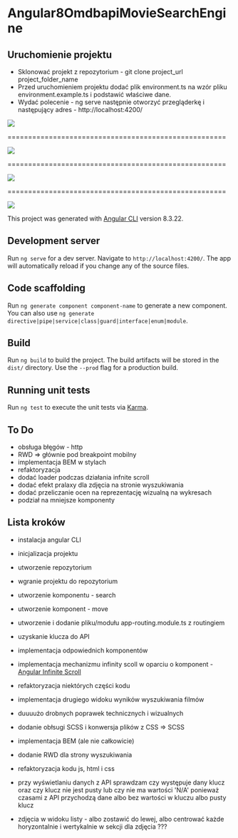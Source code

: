 # Angular8OmdbapiMovieSearchEngine


## Uruchomienie projektu

- Sklonować projekt z repozytorium - git clone project_url project_folder_name
- Przed uruchomieniem projektu dodać plik environment.ts na wzór pliku environment.example.ts i podstawić właściwe dane.
- Wydać polecenie - ng serve następnie otworzyć przegląderkę i następujący adres - http://localhost:4200/

![](https://github.com/jakubgania/angular8-omdbapi-movie-search-engine/blob/master/screenshots/screen-1.PNG)

=====================================================

![](https://github.com/jakubgania/angular8-omdbapi-movie-search-engine/blob/master/screenshots/screen-2.PNG)

=====================================================

![](https://github.com/jakubgania/angular8-omdbapi-movie-search-engine/blob/master/screenshots/screen-3.PNG)

=====================================================

![](https://github.com/jakubgania/angular8-omdbapi-movie-search-engine/blob/master/screenshots/screen-4.PNG)

This project was generated with [Angular CLI](https://github.com/angular/angular-cli) version 8.3.22.

## Development server

Run `ng serve` for a dev server. Navigate to `http://localhost:4200/`. The app will automatically reload if you change any of the source files.

## Code scaffolding

Run `ng generate component component-name` to generate a new component. You can also use `ng generate directive|pipe|service|class|guard|interface|enum|module`.

## Build

Run `ng build` to build the project. The build artifacts will be stored in the `dist/` directory. Use the `--prod` flag for a production build.

## Running unit tests

Run `ng test` to execute the unit tests via [Karma](https://karma-runner.github.io).

## To Do

- obsługa błęgów - http
- RWD => głównie pod breakpoint mobilny
- implementacja BEM w stylach
- refaktoryzacja
- dodać loader podczas działania infnite scroll
- dodać efekt pralaxy dla zdjęcia na stronie wyszukiwania
- dodać przeliczanie ocen na reprezentację wizualną na wykresach
- podział na mniejsze komponenty

## Lista kroków

- instalacja angular CLI
- inicjalizacja projektu
- utworzenie repozytorium
- wgranie projektu do repozytorium
- utworzenie komponentu - search
- utworzenie komponent - move
- utworzenie i dodanie pliku/modułu app-routing.module.ts z routingiem
- uzyskanie klucza do API
- implementacja odpowiednich komponentów
- implementacja mechanizmu infinity scoll w oparciu o komponent - [Angular Infinite Scroll](https://www.npmjs.com/package/ngx-infinite-scroll)
- refaktoryzacja niektórych części kodu
- implementacja drugiego widoku wyników wyszukiwania filmów
- duuuużo drobnych poprawek technicznych i wizualnych
- dodanie obłsugi SCSS i konwersja plików z CSS => SCSS
- implementacja BEM (ale nie całkowicie)
- dodanie RWD dla strony wyszukiwania
- refaktoryzacja kodu js, html i css








- przy wyświetlaniu danych z API sprawdzam czy występuje dany klucz oraz czy klucz nie jest pusty lub czy nie ma wartości 'N/A' ponieważ czasami z API  przychodzą dane albo bez wartości w kluczu albo pusty klucz

- zdjęcia w widoku listy - albo zostawić do lewej, albo centrować każde horyzontalnie i wertykalnie w sekcji dla zdjęcia ???
